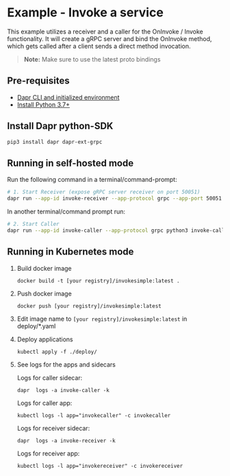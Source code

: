# Example - Invoke a service

This example utilizes a receiver and a caller for the OnInvoke / Invoke functionality. It will create a gRPC server and bind the OnInvoke method, which gets called after a client sends a direct method invocation.

> **Note:** Make sure to use the latest proto bindings

## Pre-requisites

- [Dapr CLI and initialized environment](https://docs.dapr.io/getting-started)
- [Install Python 3.7+](https://www.python.org/downloads/)

## Install Dapr python-SDK

```bash
pip3 install dapr dapr-ext-grpc
```

## Running in self-hosted mode

Run the following command in a terminal/command-prompt:

```bash
# 1. Start Receiver (expose gRPC server receiver on port 50051)
dapr run --app-id invoke-receiver --app-protocol grpc --app-port 50051 python3 invoke-receiver.py
```

In another terminal/command prompt run:

```bash
# 2. Start Caller
dapr run --app-id invoke-caller --app-protocol grpc python3 invoke-caller.py
```

## Running in Kubernetes mode

1. Build docker image

   ```
   docker build -t [your registry]/invokesimple:latest .
   ```

2. Push docker image

   ```
   docker push [your registry]/invokesimple:latest
   ```

3. Edit image name to `[your registry]/invokesimple:latest` in deploy/*.yaml

4. Deploy applications

   ```
   kubectl apply -f ./deploy/
   ```

5. See logs for the apps and sidecars

   Logs for caller sidecar:
   ```
   dapr  logs -a invoke-caller -k
   ```
   
   Logs for caller app:
   ```
   kubectl logs -l app="invokecaller" -c invokecaller
   ```
   
   Logs for receiver sidecar:
   ```
   dapr  logs -a invoke-receiver -k
   ```
   
   Logs for receiver app:
   ```
   kubectl logs -l app="invokereceiver" -c invokereceiver
   ```
